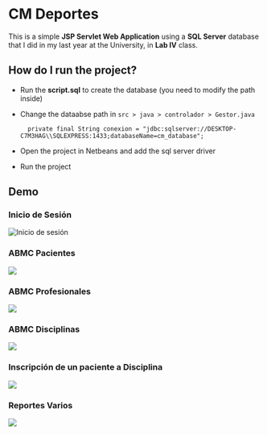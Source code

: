 # CM Deportes

This is a simple **JSP Servlet Web Application** using a **SQL Server** database that I did in my last year at the University, in **Lab IV** class.

## How do I run the project?
* Run the **script.sql** to create the database (you need to modify the path inside)
* Change the dataabse path in ```src > java > controlador > Gestor.java```

        private final String conexion = "jdbc:sqlserver://DESKTOP-C7M3HAG\\SQLEXPRESS:1433;databaseName=cm_database";
* Open the project in Netbeans and add the sql server driver
* Run the project

## Demo

### Inicio de Sesión
![Inicio de sesión](https://media.giphy.com/media/WRKtPIMchu7Yz1yIrd/giphy.gif)
### ABMC Pacientes
![](https://media.giphy.com/media/gdqvdOPsnrgJ2f5WDA/giphy.gif)
### ABMC Profesionales
![](https://media.giphy.com/media/H7CQPbx2V2VcbwvX5X/giphy.gif)
### ABMC Disciplinas
![](https://media.giphy.com/media/JmDtfWQfkcAmIxb9RY/giphy.gif)
### Inscripción de un paciente a Disciplina
![](https://media.giphy.com/media/cPOC6BSZtqXah6lIZV/giphy.gif)
### Reportes Varios
![](https://media.giphy.com/media/fT1eY8MdKxRWlep3ee/giphy.gif)